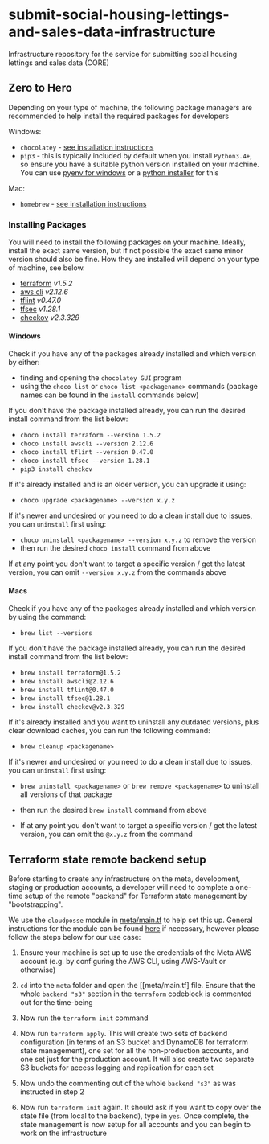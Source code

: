 # submit-social-housing-lettings-and-sales-data-infrastructure
Infrastructure repository for the service for submitting social housing lettings and sales data (CORE)

## Zero to Hero
Depending on your type of machine, the following package managers are recommended to help install the required packages
for developers

Windows:
- `chocolatey` - [see installation instructions](https://chocolatey.org/install#individual)
- `pip3` - this is typically included by default when you install `Python3.4+`, so ensure you have a suitable python 
version installed on your machine. You can use [pyenv for windows](https://github.com/pyenv-win/pyenv-win) or a 
[python installer](https://www.python.org/downloads/) for this

Mac:
- `homebrew` - [see installation instructions](https://brew.sh/)

### Installing Packages
You will need to install the following packages on your machine. Ideally, install the exact same version, but if not 
possible the exact same minor version should also be fine. How they are installed will depend on your type of machine, 
see below.

- [terraform](https://github.com/hashicorp/terraform) _v1.5.2_  
- [aws cli](https://github.com/aws/aws-cli) _v2.12.6_  
- [tflint](https://github.com/terraform-linters/tflint) _v0.47.0_  
- [tfsec](https://github.com/aquasecurity/tfsec) _v1.28.1_  
- [checkov](https://github.com/bridgecrewio/checkov) _v2.3.329_

#### Windows

Check if you have any of the packages already installed and which version by either:
- finding and opening the `chocolatey GUI` program
- using the `choco list` or `choco list <packagename>` commands (package names can be found in the `install` commands 
below)

If you don't have the package installed already, you can run the desired install command from the list below:
- `choco install terraform --version 1.5.2`
- `choco install awscli --version 2.12.6`
- `choco install tflint --version 0.47.0`
- `choco install tfsec --version 1.28.1`
- `pip3 install checkov`

If it's already installed and is an older version, you can upgrade it using:
- `choco upgrade <packagename> --version x.y.z`

If it's newer and undesired or you need to do a clean install due to issues, you can `uninstall` first using:
- `choco uninstall <packagename> --version x.y.z` to remove the version
- then run the desired `choco install` command from above

If at any point you don't want to target a specific version / get the latest version, you can omit `--version x.y.z` 
from the commands above

#### Macs 

Check if you have any of the packages already installed and which version by using the command:
- `brew list --versions`

If you don't have the package installed already, you can run the desired install command from the list below:
- `brew install terraform@1.5.2`  
- `brew install awscli@2.12.6`  
- `brew install tflint@0.47.0`  
- `brew install tfsec@1.28.1`  
- `brew install checkov@v2.3.329`

If it's already installed and you want to uninstall any outdated versions, plus clear download caches, you can run the 
following command:
- `brew cleanup <packagename>`

If it's newer and undesired or you need to do a clean install due to issues, you can `uninstall` first using:
- `brew uninstall <packagename>` or `brew remove <packagename>` to uninstall all versions of that package
- then run the desired `brew install` command from above

- If at any point you don't want to target a specific version / get the latest version, you can omit the `@x.y.z`
from the command

## Terraform state remote backend setup
Before starting to create any infrastructure on the meta, development, staging or production accounts, a developer will 
need to complete a one-time setup of the remote "backend" for Terraform state management by "bootstrapping".

We use the `cloudposse` module in [meta/main.tf](./terraform/meta/main.tf) to help set this up. General instructions for 
the module can be found [here](https://github.com/cloudposse/terraform-aws-tfstate-backend#usage) if necessary, however 
please follow the steps below for our use case:

1. Ensure your machine is set up to use the credentials of the Meta AWS account (e.g. by configuring the AWS CLI, using 
AWS-Vault or otherwise)

2. `cd` into the `meta` folder and open the [[meta/main.tf] file. Ensure that the whole `backend "s3"` section in the 
`terraform` codeblock is commented out for the time-being

3. Now run the `terraform init` command

3. Now run `terraform apply`. This will create two sets of backend configuration (in terms of an S3 bucket and DynamoDB 
for terraform state management), one set for all the non-production accounts, and one set just for the production 
account. It will also create two separate S3 buckets for access logging and replication for each set

4. Now undo the commenting out of the whole `backend "s3"` as was instructed in step 2

5. Now run `terraform init` again. It should ask if you want to copy over the state file (from local to the backend), 
type in `yes`. Once complete, the state management is now setup for all accounts and you can begin to work on the 
infrastructure
